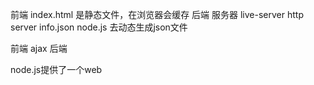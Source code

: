 前端 index.html 是静态文件，在浏览器会缓存
后端 服务器 live-server http server
info.json node.js 去动态生成json文件

前端 ajax 后端

node.js提供了一个web